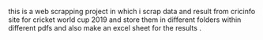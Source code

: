 this is a web scrapping project in which i scrap data and result from cricinfo site for cricket world cup 2019 and store them in different folders within different pdfs and also make an excel sheet for the results .